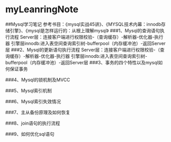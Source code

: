 # myLeanringNote
##Mysql学习笔记
参考书目：《mysql实战45讲》、《MYSQL技术内幕：innodb存储引擎》、《mysql是怎样运行的：从根上理解mysql》
###1、Mysql的查询语句执行流程
Server层：连接客户端进行权限校验-（查询缓存）-解析器-优化器-执行器
引擎层innodb:进入表空间查询索引树-bufferpool（内存缓冲池）-返回Server层
###2、Mysql的更新语句执行流程
Server层：连接客户端进行权限校验-（查询缓存）-解析器-优化器-执行器
引擎层innodb:进入表空间查询索引树-bufferpool（内存缓冲池）-返回Server层
###3、事务的四个特性以及mysql如何保证事务

###4、Mysql的锁机制及MVCC

###5、Mysql索引机制

###6、Mysql索引失效情况

###7、主从备份原理及如何恢复

###8、join语句的执行流程

###9、如何优化sql语句




